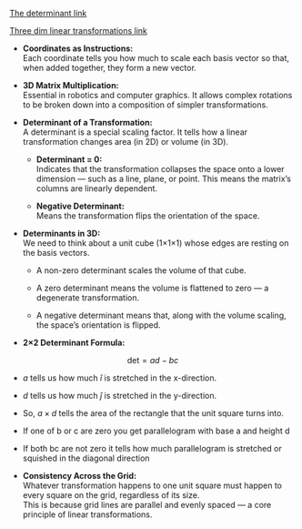 
[The determinant link ](https://youtu.be/Ip3X9LOh2dk?si=vjdTsEfEBzvECI7w)

[Three dim linear transformations link ](https://youtu.be/rHLEWRxRGiM?si=sne5ILBtV2jlcF2h)

- **Coordinates as Instructions:**  
    Each coordinate tells you how much to scale each basis vector so that, when added together, they form a new vector.

- **3D Matrix Multiplication:**  
    Essential in robotics and computer graphics. It allows complex rotations to be broken down into a composition of simpler transformations.

- **Determinant of a Transformation:**  
    A determinant is a special scaling factor. It tells how a linear transformation changes area (in 2D) or volume (in 3D).

    - **Determinant = 0:**  
        Indicates that the transformation collapses the space onto a lower dimension — such as a line, plane, or point. This means the matrix’s columns are linearly dependent.
        
    - **Negative Determinant:**  
        Means the transformation flips the orientation of the space.
        
- **Determinants in 3D:**  
    We need to think about a unit cube (1×1×1) whose edges are resting on the basis vectors.
    
    - A non-zero determinant scales the volume of that cube.
    
    - A zero determinant means the volume is flattened to zero — a degenerate transformation.
    
    - A negative determinant means that, along with the volume scaling, the space’s orientation is flipped.

- **2×2 Determinant Formula:**

$$
\text{det} = ad - bc
$$

- $a$ tells us how much $\hat{i}$ is stretched in the x-direction.
- $d$ tells us how much $\hat{j}$ is stretched in the y-direction.
- So, $a \times d$ tells the area of the rectangle that the unit square turns into.
- If one of b or c are zero you get parallelogram with base a and height d  
- If both bc are not zero it tells how much parallelogram is stretched or squished in the diagonal direction

- **Consistency Across the Grid:**  
    Whatever transformation happens to one unit square must happen to every square on the grid, regardless of its size.  
    This is because grid lines are parallel and evenly spaced — a core principle of linear transformations.
